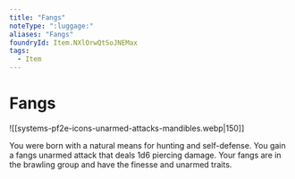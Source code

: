 ```yaml
---
title: "Fangs"
noteType: ":luggage:"
aliases: "Fangs"
foundryId: Item.NXlOrwQtSoJNEMax
tags:
  - Item
---
```


# Fangs
![[systems-pf2e-icons-unarmed-attacks-mandibles.webp|150]]

You were born with a natural means for hunting and self-defense. You gain a fangs unarmed attack that deals 1d6 piercing damage. Your fangs are in the brawling group and have the finesse and unarmed traits.
